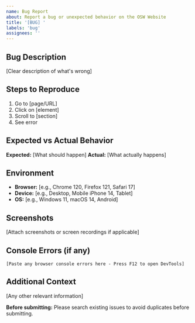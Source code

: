 ```yaml
---
name: Bug Report
about: Report a bug or unexpected behavior on the OSW Website
title: '[BUG] '
labels: 'bug'
assignees: ''
---
```


## Bug Description
[Clear description of what's wrong]

## Steps to Reproduce
1. Go to [page/URL]
2. Click on [element]
3. Scroll to [section]
4. See error

## Expected vs Actual Behavior
**Expected:** [What should happen]
**Actual:** [What actually happens]

## Environment
- **Browser:** [e.g., Chrome 120, Firefox 121, Safari 17]
- **Device:** [e.g., Desktop, Mobile iPhone 14, Tablet]
- **OS:** [e.g., Windows 11, macOS 14, Android]

## Screenshots
[Attach screenshots or screen recordings if applicable]

## Console Errors (if any)
```
[Paste any browser console errors here - Press F12 to open DevTools]
```

## Additional Context
[Any other relevant information]

**Before submitting:** Please search existing issues to avoid duplicates before submitting.